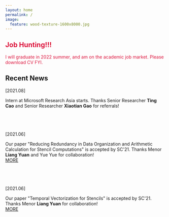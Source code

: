 ```yaml
---
layout: home
permalink: /
image:
  feature: wood-texture-1600x8000.jpg 
---
```


<div class="tiles">

<div class="tile">
  <h2 class="post-title"><font color="CRIMSON">Job Hunting!!!</font></h2>
  <p class="post-excerpt"><font color="CRIMSON">I will graduate in 2022 summer, and am on the academic job market. Please download CV FYI.</font></p>
</div><!-- /.tile -->

<div class="tile">
  <h2 class="post-title">Recent News</h2>
  <p class="post-excerpt">[2021.08]</p>
  <p class="post-excerpt">Intern at Microsoft Research Asia starts. Thanks Senior Researcher <b>Ting Cao</b> and Senior Researcher <b>Xiaotian Gao</b> for referrals! </p>
</div><!-- /.tile -->

<div class="tile">
  <h2 class="post-title"> &nbsp;</h2>
  <p class="post-excerpt">[2021.06]</p>
  <p class="post-excerpt">Our paper "Reducing Redundancy in Data Organization and Arithmetic Calculation for Stencil Computations" is accepted by SC'21. Thanks Menor <b>Liang Yuan</b> and Yue Yue for collaboration!<a href="https://www.likun.tech/news/sc21folding"><br>MORE</a></p>
</div><!-- /.tile -->

<div class="tile">
  <h2 class="post-title">&nbsp;</h2>
  <p class="post-excerpt">[2021.06]</p>
  <p class="post-excerpt">Our paper "Temporal Vectorization for Stencils" is accepted by SC'21. Thanks Menor <b>Liang Yuan</b> for collaboration! <a href="https://www.likun.tech/news/sc21temoral"><br>MORE</a></p>
</div><!-- /.tile -->

</div><!-- /.tiles -->

